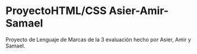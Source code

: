 # ProyectoHTML/CSS Asier-Amir-Samael
Proyecto de Lenguaje de Marcas de la 3 evaluación hecho por Asier, Amir y Samael.
